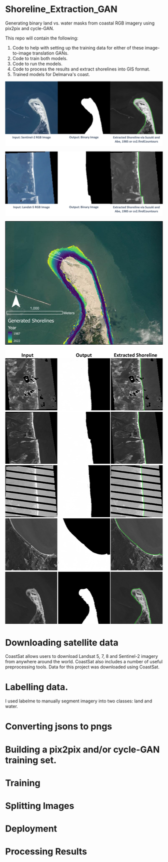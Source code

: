 # Shoreline_Extraction_GAN

Generating binary land vs. water masks from coastal RGB imagery using pix2pix and cycle-GAN.

This repo will contain the following:
1. Code to help with setting up the training data for either of these image-to-image translation GANs.
2. Code to train both models.
3. Code to run the models.
4. Code to process the results and extract shorelines into GIS format.
5. Trained models for Delmarva's coast.

![cape_ex](/images/capehenlopen_ex.png)

![iri_ex](/images/iri_example.png)

![cape_map](/images/capeHenlopen_length_years.png)

![more_examples](/images/input_output_shoreline.png)


# Downloading satellite data

CoastSat allows users to download Landsat 5, 7, 8 and Sentinel-2 imagery from anywhere around the world.
CoastSat also includes a number of useful preprocessing tools.
Data for this project was downloaded using CoastSat.

# Labelling data.

I used labelme to manually segment imagery into two classes: land and water.

# Converting jsons to pngs

# Building a pix2pix and/or cycle-GAN training set.

# Training

# Splitting Images

# Deployment

# Processing Results


